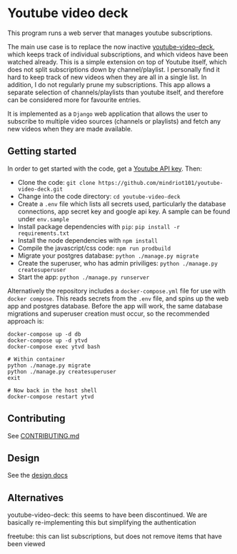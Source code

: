 # Youtube video deck

This program runs a web server that manages youtube subscriptions.

The main use case is to replace the now inactive [youtube-video-deck](https://youtube.videodeck.net/), which keeps track of individual subscriptions, and which videos have been watched already. This is a simple extension on top of Youtube itself, which does not split subscriptions down by channel/playlist. I personally find it hard to keep track of new videos when they are all in a single list. In addition, I do not regularly prune my subscriptions. This app allows a separate selection of channels/playlists than youtube itself, and therefore can be considered more for favourite entries.

It is implemented as a `Django` web application that allows the user to subscribe to multiple video sources (channels or playlists) and fetch any new videos when they are made available.

## Getting started

In order to get started with the code, get a [Youtube API key][youtube-api-key]. Then:

* Clone the code: `git clone https://github.com/mindriot101/youtube-video-deck.git`
* Change into the code directory: `cd youtube-video-deck`
* Create a `.env` file which lists all secrets used, particularly the database connections, app secret key and google api key. A sample can be found under `env.sample`
* Install package dependencies with `pip`: `pip install -r requirements.txt`
* Install the node dependencies with `npm install`
* Compile the javascript/css code: `npm run prodbuild`
* Migrate your postgres database: `python ./manage.py migrate`
* Create the superuser, who has admin priviliges: `python ./manage.py createsuperuser`
* Start the app: `python ./manage.py runserver`

Alternatively the repository includes a `docker-compose.yml` file for use with `docker compose`. This reads secrets from the `.env` file, and spins up the web app and postgres database. Before the app will work, the same database migrations and superuser creation must occur, so the recommended approach is:

```
docker-compose up -d db
docker-compose up -d ytvd
docker-compose exec ytvd bash

# Within container
python ./manage.py migrate
python ./manage.py createsuperuser
exit

# Now back in the host shell
docker-compose restart ytvd
```

## Contributing

See [CONTRIBUTING.md](./CONTRIBUTING.md)

## Design

See the [design docs](./design/design.md)

## Alternatives

youtube-video-deck: this seems to have been discontinued. We are basically re-implementing this but simplifying the authentication

freetube: this can list subscriptions, but does not remove items that have been viewed

[youtube-api-key]: https://console.cloud.google.com/apis/credentials